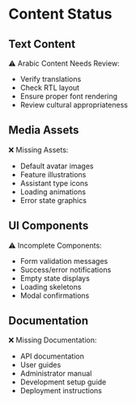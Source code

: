 # Content Status

## Text Content
⚠️ Arabic Content Needs Review:
- Verify translations
- Check RTL layout
- Ensure proper font rendering
- Review cultural appropriateness

## Media Assets
❌ Missing Assets:
- Default avatar images
- Feature illustrations
- Assistant type icons
- Loading animations
- Error state graphics

## UI Components
⚠️ Incomplete Components:
- Form validation messages
- Success/error notifications
- Empty state displays
- Loading skeletons
- Modal confirmations

## Documentation
❌ Missing Documentation:
- API documentation
- User guides
- Administrator manual
- Development setup guide
- Deployment instructions
